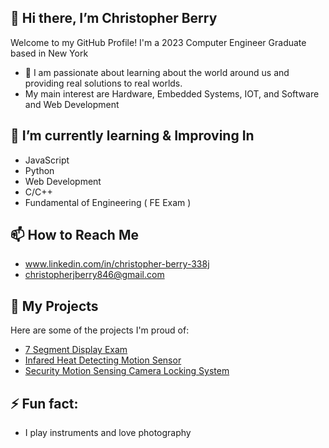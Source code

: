 ## 👋 Hi there, I’m Christopher Berry

Welcome to my GitHub Profile! I'm a 2023 Computer Engineer Graduate based in New York
  

- 👀 I am passionate about learning about the world around us and providing real solutions to real worlds.
- My main interest are Hardware, Embedded Systems, IOT, and Software and Web Development

  
## 🌱 I’m currently learning & Improving In
- JavaScript
- Python
- Web Development
- C/C++
- Fundamental of Engineering ( FE Exam )

## 📫 How to Reach Me
- www.linkedin.com/in/christopher-berry-338j
- christopherjberry846@gmail.com

## 🔗 My Projects
Here are some of the projects I'm proud of:
- [7 Segment Display Exam](https://github.com/ChrisBerry1234/7-Segment-Display-Exam) 
- [Infared Heat Detecting Motion Sensor](https://github.com/ChrisBerry1234/2022-Capstone-Project) 
- [Security Motion Sensing Camera Locking System](https://github.com/ChrisBerry1234/Security-Motion-Sensing-Camera-Locking-System-) 

## ⚡ Fun fact: 
- I play instruments and love photography


